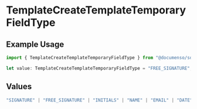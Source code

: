 # TemplateCreateTemplateTemporaryFieldType

## Example Usage

```typescript
import { TemplateCreateTemplateTemporaryFieldType } from "@documenso/sdk-typescript/models/operations";

let value: TemplateCreateTemplateTemporaryFieldType = "FREE_SIGNATURE";
```

## Values

```typescript
"SIGNATURE" | "FREE_SIGNATURE" | "INITIALS" | "NAME" | "EMAIL" | "DATE" | "TEXT" | "NUMBER" | "RADIO" | "CHECKBOX" | "DROPDOWN"
```